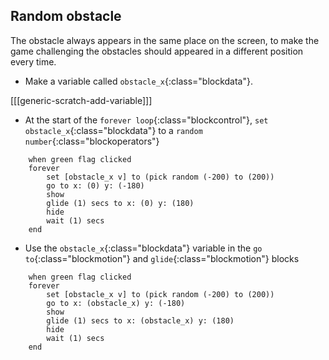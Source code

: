 ## Random obstacle

The obstacle always appears in the same place on the screen, to make the game challenging the obstacles should appeared in a different position every time.

+ Make a variable called `obstacle_x`{:class="blockdata"}.

[[[generic-scratch-add-variable]]]

+ At the start of the `forever loop`{:class="blockcontrol"}, `set obstacle_x`{:class="blockdata"} to a `random number`{:class="blockoperators"}

```blocks
    when green flag clicked
    forever 
        set [obstacle_x v] to (pick random (-200) to (200))
        go to x: (0) y: (-180)
        show
        glide (1) secs to x: (0) y: (180)
        hide
        wait (1) secs
    end
```
+ Use the `obstacle_x`{:class="blockdata"} variable in the `go to`{:class="blockmotion"} and `glide`{:class="blockmotion"} blocks

```blocks
    when green flag clicked
    forever 
        set [obstacle_x v] to (pick random (-200) to (200))
        go to x: (obstacle_x) y: (-180)
        show
        glide (1) secs to x: (obstacle_x) y: (180)
        hide
        wait (1) secs
    end
```

